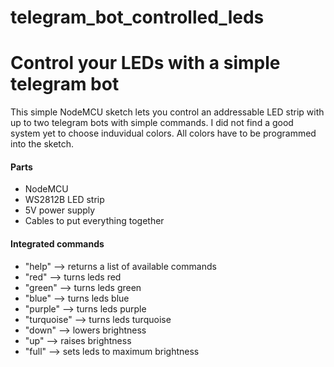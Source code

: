 # telegram_bot_controlled_leds
<h1>Control your LEDs with a simple telegram bot </h1>
  <p>This simple NodeMCU sketch lets you control an addressable LED strip with up to two telegram bots with simple commands. 
    I did not find a good system yet to choose induvidual colors. All colors have to be programmed into the sketch. </p>
  
  <h4>Parts</h4>
  <ul>
    <li>NodeMCU</li>
    <li>WS2812B LED strip</li>
    <li>5V power supply</li>
    <li>Cables to put everything together</li>
  </ul>
  <h4> Integrated commands</h4>
  <ul>
  <li>"help" --> returns a list of available commands</li>
  <li>"red" --> turns leds red</li>
  <li>"green" --> turns leds green</li>
  <li>"blue" --> turns leds blue</li>
  <li>"purple" --> turns leds purple</li>
  <li>"turquoise" --> turns leds turquoise</li>
  <li>"down" --> lowers brightness</li>
  <li>"up" --> raises brightness</li>
  <li>"full" --> sets leds to maximum brightness </li>
  </ul>
